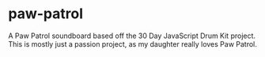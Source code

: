 # paw-patrol
A Paw Patrol soundboard based off the 30 Day JavaScript Drum Kit project. 
This is mostly just a passion project, as my daughter really loves Paw Patrol.
